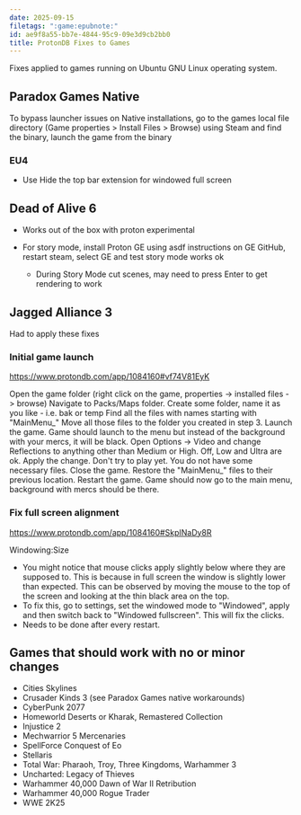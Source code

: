 ```yaml
---
date: 2025-09-15
filetags: ":game:epubnote:"
id: ae9f8a55-bb7e-4844-95c9-09e3d9cb2bb0
title: ProtonDB Fixes to Games
---
```


Fixes applied to games running on Ubuntu GNU Linux operating system.

## Paradox Games Native

To bypass launcher issues on Native installations, go to the games local
file directory (Game properties \> Install Files \> Browse) using Steam
and find the binary, launch the game from the binary

### EU4

- Use Hide the top bar extension for windowed full screen

## Dead of Alive 6

- Works out of the box with proton experimental

- For story mode, install Proton GE using asdf instructions on GE
  GitHub, restart steam, select GE and test story mode works ok

  - During Story Mode cut scenes, may need to press Enter to get
    rendering to work

## Jagged Alliance 3

Had to apply these fixes

### Initial game launch

<https://www.protondb.com/app/1084160#vf74V81EyK>

Open the game folder (right click on the game, properties -\> installed
files -\> browse) Navigate to Packs/Maps folder. Create some folder,
name it as you like - i.e. bak or temp Find all the files with names
starting with "MainMenu\_" Move all those files to the folder you
created in step 3. Launch the game. Game should launch to the menu but
instead of the background with your mercs, it will be black. Open
Options -\> Video and change Reflections to anything other than Medium
or High. Off, Low and Ultra are ok. Apply the change. Don't try to play
yet. You do not have some necessary files. Close the game. Restore the
"MainMenu\_" files to their previous location. Restart the game. Game
should now go to the main menu, background with mercs should be there.

### Fix full screen alignment

<https://www.protondb.com/app/1084160#SkpINaDy8R>

Windowing:Size

- You might notice that mouse clicks apply slightly below where they are
  supposed to. This is because in full screen the window is slightly
  lower than expected. This can be observed by moving the mouse to the
  top of the screen and looking at the thin black area on the top.
- To fix this, go to settings, set the windowed mode to "Windowed",
  apply and then switch back to "Windowed fullscreen". This will fix the
  clicks.
- Needs to be done after every restart.

## Games that should work with no or minor changes

- Cities Skylines
- Crusader Kinds 3 (see Paradox Games native workarounds)
- CyberPunk 2077
- Homeworld Deserts or Kharak, Remastered Collection
- Injustice 2
- Mechwarrior 5 Mercenaries
- SpellForce Conquest of Eo
- Stellaris
- Total War: Pharaoh, Troy, Three Kingdoms, Warhammer 3
- Uncharted: Legacy of Thieves
- Warhammer 40,000 Dawn of War II Retribution
- Warhammer 40,000 Rogue Trader
- WWE 2K25
